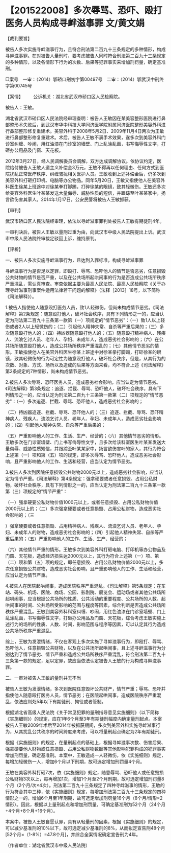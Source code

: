 # 【201522008】多次辱骂、恐吓、殴打医务人员构成寻衅滋事罪 文/黄文娟

【裁判要旨】

被告人多次实施寻衅滋事行为，且符合刑法第二百九十三条规定的多种情形，构成寻衅滋事罪。在对被告人量刑时，要考虑被告人同时符合刑法第二百九十三条规定的多种情形，以及各情形下行为的次数、后果等犯罪事实来增加刑罚量，确定基准刑。

□案号　一审：（2014）鄂硚口刑初字第00497号　二审：（2014）鄂武汉中刑终字第00745号

【案情】 　　公诉机关：湖北省武汉市硚口区人民检察院。

被告人：王敏。

湖北省武汉市硚口区人民法院经审理查明：被告人王敏因在某美容整形医院进行鼻部整形术失败后，到武汉市华中科技大学同济医学院附属同济医院整形美容外科进行鼻部整形修复重建术。美容外科于2008年5月2日、2009年11月4日两次为王敏进行鼻部整形修复重建术。术后，被告人王敏不满手术效果，遂多次到美容外科门诊室纠缠、吵闹，用红油漆在门诊室的墙壁、门上乱涂乱画，书写侮辱性文字，打砸办公用品及门窗、天花板。

2012年3月27日，经人民调解委员会调解，双方达成调解协议。依协议约定，医院给付被告人王敏人道主义补偿金3万元，王敏不得再以任何理由、任何方式到医院扰乱正常医疗秩序、纠缠骚扰相关医护人员。王敏收到上述补偿金后，仍多次到美容外科打砸打印机、电脑等办公物品。同年5月20日，王敏又指使他人在美容外科医生徐某上班途中对徐某拳打脚踢，打碎徐某的眼镜，致其轻微伤。王敏还多次给美容外科医生叶某某发送大量侮辱、威胁性质的短信，并跟踪至叶某某家中，扬言欲伤害其家人。2014年1月17日，公安民警将被告人王敏抓获。

【审判】

武汉市硚口区人民法院经审理，依法以寻衅滋事罪判处被告人王敏有期徒刑4年。

一审判决后，被告人王敏以量刑过重为由，向武汉市中级人民法院提出上诉。武汉市中级人民法院终审裁定驳回上诉，维持原判。

【评析】

一、被告人多次实施寻衅滋事行为，且达到入罪标准，构成寻衅滋事罪

寻衅滋事行为是否足以定罪，即殴打、辱骂、恐吓他人的情节是否恶劣，任意损毁公共财物的情节是否严重，以及在公共场所起哄闹事的行为是否造成公共场所秩序严重混乱，需认真审查。审查依据主要为最高人民法院、最高人民检察院《关于办理寻衅滋事刑事案件适用法律若干问题的解释》（法释［2013］18号，以下简称《司法解释》）。

1.被告人指使他人随意殴打医务人员，致1人轻微伤，但尚未构成情节恶劣。《司法解释》第2条规定：随意殴打他人，破坏社会秩序，具有下列情形之一的，应当认定为刑法第二百九十三条第一款第（一）项规定的"情节恶劣"：（一）致1人以上轻伤或者2人以上轻微伤的；（二）引起他人精神失常、自杀等严重后果的；（三）多次随意殴打他人的；（四）持凶器随意殴打他人的；（五）随意殴打精神病人、残疾人、流浪乞讨人员、老年人、孕妇、未成年人，造成恶劣社会影响的；（六）在公共场所随意殴打他人，造成公共场所秩序严重混乱的；（七）其他情节恶劣的情形。王敏指使他人在美容外科医生徐某上班途中对徐某拳打脚踢，打碎徐某的眼镜，致其轻微伤的行为可定性为随意殴打他人，破坏社会秩序，但是，从其行为的次数、对象、方式、场所以及造成的后果等方面来看，均不符合上述《司法解释》第2条规定的7种情形，尚未构成情节恶劣。

2.被告人多次辱骂、恐吓医务人员，造成恶劣社会影响，应当认定为情节恶劣。《司法解释》第3条规定：追逐、拦截、辱骂、恐吓他人，破坏社会秩序，具有下列情形之一的，应当认定为刑法第二百九十三条第一款第（二）项规定的"情节恶劣"：（一）多次追逐、拦截、辱骂、恐吓他人，造成恶劣社会影响的；

（二）持凶器追逐、拦截、辱骂、恐吓他人的；（三）追逐、拦截、辱骂、恐吓精神病人、残疾人、流浪乞讨人员、老年人、孕妇、未成年人，造成恶劣社会影响的；（四）引起他人精神失常、自杀等严重后果的；

（五）严重影响他人的工作、生活、生产、经营的；（六）其他情节恶劣的情形。王敏多次在门诊室墙壁、门上书写侮辱性文字，且多次给该科室医生叶某某发送大量侮辱、威胁性质短信，并跟踪至叶某某家中，扬言欲伤害叶的家人，其行为符合上述第（一）项和第（五）项的规定，即多次辱骂、恐吓他人，造成恶劣社会影响，且严重影响他人的工作、生活和经营，应当认定为情节恶劣。

3.被告人多次到医院任意损毁公共财物2000元以上，造成恶劣社会影响，应当认定为情节严重。《司法解释》第4条规定：强拿硬要或者任意损毁、占用公私财物，破坏社会秩序，具有下列情形之一的，应当认定为刑法第二百九十三条第一款第（三）项规定的"情节严重"：

（一）强拿硬要公私财物价值1000元以上，或者任意损毁、占用公私财物价值2000元以上的；（二）多次强拿硬要或者任意损毁、占用公私财物，造成恶劣社会影响的；（三

）强拿硬要或者任意损毁、占用精神病人、残疾人、流浪乞讨人员、老年人、孕妇、未成年人的财物，造成恶劣社会影响的；（四）引起他人精神失常、自杀等严重后果的；（五）严重影响他人的工作、生活、生产、经营的；

（六）其他情节严重的情形。王敏多次到美容外科打砸电脑、打印机等办公物品及门窗、天花板，造成经济损失达2000元以上，其行为符合上述第（一）项、第（二）项和第（五）项的规定，即任意损毁、占用公私财物价值2000元以上，多次任意损毁公共财物，造成恶劣社会影响，且严重影响他人的工作、生活和经营，应当认定为情节严重。

4.被告人在医院起哄闹事，造成医院秩序严重混乱。《司法解释》第5条规定：在车站、码头、机场、医院、商场、公园、影剧院、展览会、运动场或者其他公共场所起哄闹事，应当根据公共场所的性质、公共活动的重要程度、公共场所的人数、起哄闹事的时间、公共场所受影响的范围与程度等因素，综合判断是否造成公共场所秩序严重混乱。王敏到美容外科科室纠缠、吵闹，用红色油漆在门诊室墙壁、门上乱涂乱画，书写侮辱性文字，打砸办公用品及门窗、天花板，综合考虑王敏实施上述行为的场所的性质、人数、时间，影响范围与程序等因素，可以认定其行为造成公共场所秩序严重混乱。

综上，王敏为发泄情绪，不仅在客观上多次实施了寻衅滋事行为，即殴打、辱骂、恐吓他人，任意损毁公共财物，以及在公共场所起哄闹事，且上述寻衅滋事行为分别达到了情节恶劣、情节严重和造成公共场所秩序严重混乱，符合刑法第二百九十三条第一款的规定，足以定罪，故应当依法认定被告人王敏的行为构成寻衅滋事罪。

二、一审对被告人王敏的量刑并无不当

被告人王敏为发泄情绪，多次到医院任意毁坏公共财产，情节严重；辱骂、恐吓并指使他人随意殴打医务人员，情节恶劣；在医院起哄闹事，造成医院秩序严重混乱，依法应判处5年以下有期徒刑、拘役或者管制。

根据湖北省高级人民法院《关于常见犯罪的量刑指导意见实施细则》（以下简称《实施细则》）的规定，应在1年6个月至3年有期徒刑幅度内确定量刑起点。本案被告人王敏2009年术后至2014年被抓获期间，多次到美容外科实施寻衅滋事行为，从其扰乱公共秩序的时间跨度来考虑，可以将量刑起点确定为2年有期徒刑。

根据《实施细则》的规定，在量刑起点的基础上，根据寻衅滋事次数、伤害后果、强拿硬要他人财物或任意损毁、占用公私财物数额等其他影响犯罪构成的犯罪事实增加刑罚量，确定基准刑。本案中，王敏造成一人轻微伤，依《实施细则》规定，每增加轻微伤一人，增加6个月以下刑期，故可选定增加刑罚量4个月。

王敏在美容外科打砸7次，依《实施细则》规定，随意辱骂、恐吓他人或任意毁损公私财物3次以上，每再增加1次，增加1个月至2个月刑期，故可选定增加刑罚量8个月（2个月/次×4次）。刑法第二百九十三条规定了四种寻衅滋事的情形，王敏的行为符合其中三种，依《实施细则》规定，每增加刑法第二百九十三条规定的四种情形之一的，增加6个月至1年刑期，故可选定增加刑罚量16个月（8个月/情形×2情形）。因此，根据以上量刑起点和增加刑罚量，可确定基准刑为52个月（24个月+4个月+8个月+16个月）。

本案中，被告人王敏自愿认罪，具有从轻量刑的因素，根据《实施细则》的规定，可以减少基准刑的10%以下，故可选定减少基准刑的8%，从而拟定宣告刑48个月\[52个月×（1-8%）=47.8个月\]，并综合全案情况确定宣告刑为4年。

（作者单位：湖北省武汉市中级人民法院）